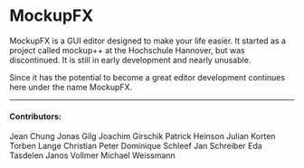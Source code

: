 # MockupFX

MockupFX is a GUI editor designed to make your life easier. It started 
as a project called mockup++ at the Hochschule Hannover, but was 
discontinued. It is still in early development and nearly unusable.  

Since it has the potential to become a great editor development 
continues here under the name MockupFX.

----

#### Contributors:
Jean Chung
Jonas Gilg
Joachim Girschik
Patrick Heinson
Julian Korten
Torben Lange
Christian Peter
Dominique Schleef
Jan Schreiber
Eda Tasdelen
Janos Vollmer
Michael Weissmann